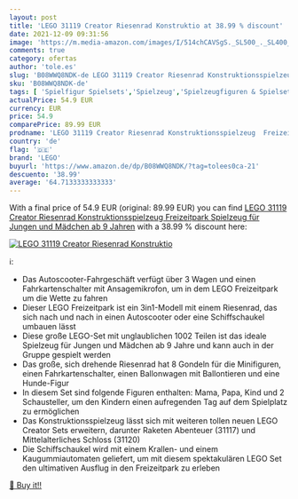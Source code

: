 ```yaml
---
layout: post
title: 'LEGO 31119 Creator Riesenrad Konstruktio at 38.99 % discount'
date: 2021-12-09 09:31:56
image: 'https://m.media-amazon.com/images/I/514chCAVSgS._SL500_._SL400_.jpg'
comments: true
category: ofertas
author: 'tole.es'
slug: 'B08WWQ8NDK-de LEGO 31119 Creator Riesenrad Konstruktionsspielzeug...'
sku: 'B08WWQ8NDK-de'
tags: [ 'Spielfigur Spielsets','Spielzeug','Spielzeugfiguren & Spielsets','lego', ]
actualPrice: 54.9 EUR
currency: EUR
price: 54.9
comparePrice: 89.99 EUR
prodname: 'LEGO 31119 Creator Riesenrad Konstruktionsspielzeug  Freizeitpark  Spielzeug für Jungen und Mädchen ab 9 Jahren'
country: 'de'
flag: '🇩🇪'
brand: 'LEGO'
buyurl: 'https://www.amazon.de/dp/B08WWQ8NDK/?tag=tolees0ca-21'
descuento: '38.99'
average: '64.7133333333333'
---
```


With a final price of 54.9 EUR (original: 89.99 EUR) you can find [LEGO 31119 Creator Riesenrad Konstruktionsspielzeug  Freizeitpark  Spielzeug für Jungen und Mädchen ab 9 Jahren](https://www.amazon.de/dp/B08WWQ8NDK/?tag=tolees0ca-21) with a  38.99 % discount here:

[![LEGO 31119 Creator Riesenrad Konstruktio](https://m.media-amazon.com/images/I/514chCAVSgS._SL500_._SL400_.jpg)](https://www.amazon.de/dp/B08WWQ8NDK/?tag=tolees0ca-21)

ℹ️:

- Das Autoscooter-Fahrgeschäft verfügt über 3 Wagen und einen Fahrkartenschalter mit Ansagemikrofon, um in dem LEGO Freizeitpark um die Wette zu fahren
- Dieser LEGO Freizeitpark ist ein 3in1-Modell mit einem Riesenrad, das sich nach und nach in einen Autoscooter oder eine Schiffschaukel umbauen lässt
- Diese große LEGO-Set mit unglaublichen 1002 Teilen ist das ideale Spielzeug für Jungen und Mädchen ab 9 Jahre und kann auch in der Gruppe gespielt werden
- Das große, sich drehende Riesenrad hat 8 Gondeln für die Minifiguren, einen Fahrkartenschalter, einen Ballonwagen mit Ballontieren und eine Hunde-Figur
- In diesem Set sind folgende Figuren enthalten: Mama, Papa, Kind und 2 Schausteller, um den Kindern einen aufregenden Tag auf dem Spielplatz zu ermöglichen
- Das Konstruktionsspielzeug lässt sich mit weiteren tollen neuen LEGO Creator Sets erweitern, darunter Raketen Abenteuer (31117) und Mittelalterliches Schloss (31120)
- Die Schiffschaukel wird mit einem Krallen- und einem Kaugummiautomaten geliefert, um mit diesem spektakulären LEGO Set den ultimativen Ausflug in den Freizeitpark zu erleben

[🛒 Buy it!!](https://www.amazon.de/dp/B08WWQ8NDK/?tag=tolees0ca-21)
